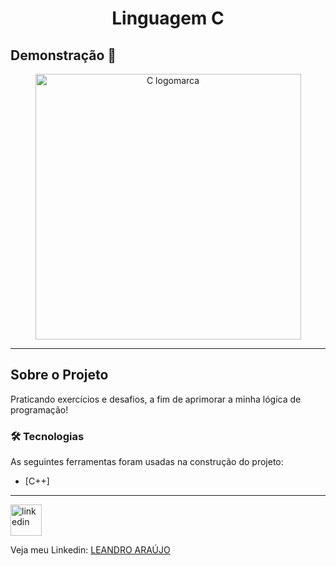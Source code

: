<h1 style="text-align: center; font-weight: bold;">Linguagem C</h1>

## Demonstração 📸

<div align="center" >
  <img src="https://raw.githubusercontent.com/isocpp/logos/master/cpp_logo.png" alt="C logomarca" height="425">
</div>

---

## Sobre o Projeto

Praticando exercícios e desafios, a fim de aprimorar a minha lógica de programação!

### 🛠 Tecnologias

As seguintes ferramentas foram usadas na construção do projeto:

- [C++]

---

<img src="https://github.com/leandro-araujo-silva/Proffy-FullStack/raw/master/github/linkedin.png" alt="linkedin" height="50">
<br/>

Veja meu Linkedin: [LEANDRO ARAÚJO](http://www.linkedin.com/in/leandro-ara%C3%BAjo-da-silva-1660631b9)
